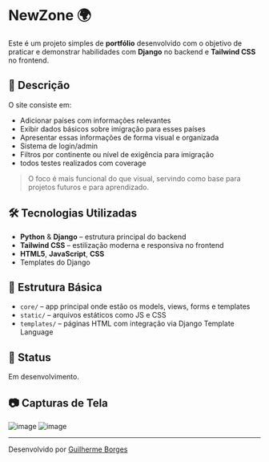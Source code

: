 # NewZone 🌍

Este é um projeto simples de **portfólio** desenvolvido com o objetivo de praticar e demonstrar habilidades com **Django** no backend e **Tailwind CSS** no frontend.

## 📌 Descrição

O site consiste em:

- Adicionar países com informações relevantes
- Exibir dados básicos sobre imigração para esses países
- Apresentar essas informações de forma visual e organizada
-  Sistema de login/admin
- Filtros por continente ou nível de exigência para imigração
- todos testes realizados com coverage

> O foco é mais funcional do que visual, servindo como base para projetos futuros e para aprendizado.

## 🛠 Tecnologias Utilizadas

- **Python** & **Django** – estrutura principal do backend
- **Tailwind CSS** – estilização moderna e responsiva no frontend
- **HTML5**, **JavaScript**, **CSS**
- Templates do Django

## 📁 Estrutura Básica

- `core/` – app principal onde estão os models, views, forms e templates
- `static/` – arquivos estáticos como JS e CSS
- `templates/` – páginas HTML com integração via Django Template Language

## 🚧 Status

Em desenvolvimento. 

## 📷 Capturas de Tela

![image](https://github.com/user-attachments/assets/cd411397-710c-4538-be80-2bda812e2911)
![image](https://github.com/user-attachments/assets/ed5bf793-ac01-40f4-975b-a0ac1c280596)



---

Desenvolvido por [Guilherme Borges](https://github.com/guilhermetborges)
